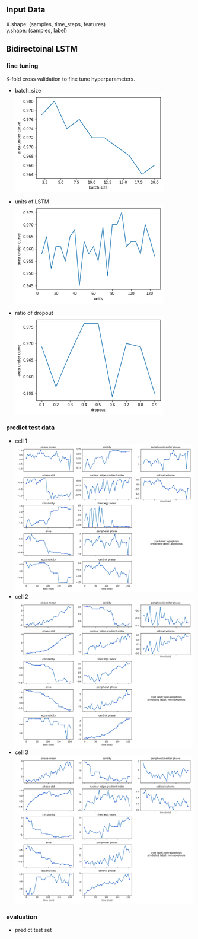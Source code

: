 ## Input Data

X.shape: (samples, time_steps, features)  
y.shape: (samples, label)  

## Bidirectoinal LSTM

### fine tuning

K-fold cross validation to fine tune hyperparameters.

* batch_size  
![](/images/lstmfinetunebatch.png)  

* units of LSTM  
![](/images/lstmfinetuneunita.png)  

* ratio of dropout  
![](/images/lstmfinetunedropout.png)  


### predict test data
* cell 1
![](/images/c1.png)  
* cell 2
![](/images/c2.png)  
* cell 3
![](/images/c3.png)  

### evaluation

* predict test set 
